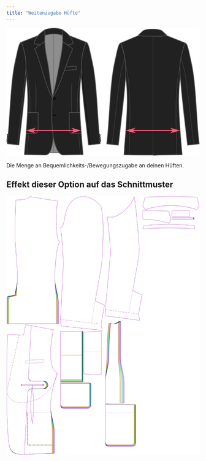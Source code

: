 ```yaml
---
title: "Weitenzugabe Hüfte"
---
```


![Zugabe Hüfte](hipsease.svg)

Die Menge an Bequemlichkeits-/Bewegungszugabe an deinen Hüften.

## Effekt dieser Option auf das Schnittmuster

![Dieses Bild zeigt den Effekt dieser Option, indem es mehrere Varianten überlagert, die einen anderen Wert für diese Option haben](jaeger_hipsease_sample.svg "Effekt dieser Option auf das Schnittmuster")
